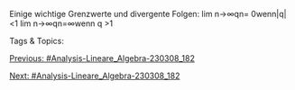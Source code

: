 Einige wichtige Grenzwerte und divergente Folgen:
lim
n→∞qn= 0wenn|q|<1
lim
n→∞qn=∞wenn q >1

   Tags & Topics:
   

[Previous: #Analysis-Lineare_Algebra-230308_182](Analysis-Lineare_Algebra-230308_182.md)

[Next: #Analysis-Lineare_Algebra-230308_182](Analysis-Lineare_Algebra-230308_182.md)